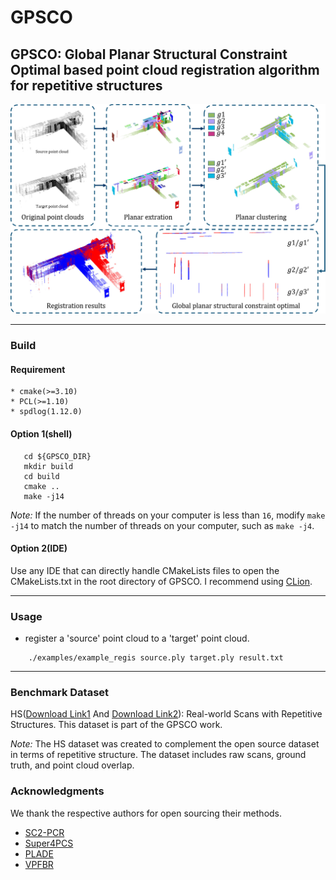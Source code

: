 # GPSCO

## GPSCO: Global Planar Structural Constraint Optimal based point cloud registration algorithm for repetitive structures

![flowchart.jpg](flowchart.jpg)

---

### Build

#### Requirement

    * cmake(>=3.10)
    * PCL(>=1.10)
    * spdlog(1.12.0)

#### Option 1(shell)

 ```
    cd ${GPSCO_DIR}
    mkdir build
    cd build
    cmake ..
    make -j14
 ```
*Note:* If the number of threads on your computer is less than `16`, 
modify `make -j14` to match the number of threads on your computer, such as `make -j4`.

#### Option 2(IDE)

Use any IDE that can directly handle CMakeLists files to open the CMakeLists.txt in the root directory of GPSCO. I recommend using [CLion](https://www.jetbrains.com/clion/).

---

### Usage

* register a 'source' point cloud to a 'target' point cloud.

```
    ./examples/example_regis source.ply target.ply result.txt
```

---

### Benchmark Dataset

HS([Download Link1](https://drive.google.com/drive/folders/1OFHm4iSt0wIle2MeTROb93jYmVoc37mR?usp=sharing) And [Download Link2](https://pan.baidu.com/s/14ZvvR6qfYkQkbzvjEzspjg?pwd=lwcl)): Real-world Scans with Repetitive Structures. This dataset is part of the GPSCO work.

*Note:* The HS dataset was created to complement the open source dataset in terms of repetitive structure. 
The dataset includes raw scans, ground truth, and point cloud overlap.

### Acknowledgments

We thank the respective authors for open sourcing their methods.

* [SC2-PCR](https://github.com/ZhiChen902/SC2-PCR)
* [Super4PCS](https://github.com/nmellado/Super4PCS)
* [PLADE](https://github.com/chsl/PLADE)
* [VPFBR](https://github.com/zhanjiawang/VPFBR-L)
